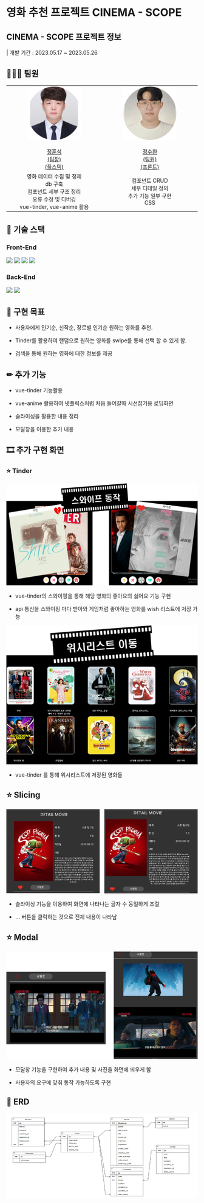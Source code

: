 # 영화 추천 프로젝트 CINEMA - SCOPE

## CINEMA - SCOPE 프로젝트 정보

| 개발 기간 : 2023.05.17 ~ 2023.05.26

## 👩🏻‍💻 팀원
<table align="center">
  <tr width="300px">
    <td height="140px" align="center"> <a href="https://github.com/AndreaStudy">
      <img src="/image/hs.png" width="140px" /> <br><br> 정훈석 <br>(팀장) <br>(풀스택)</a> <br></td>
      <td height="140px" align="center"> <a href="https://github.com/SWan9710">
      <img src="image/sw.png" width="140px" /> <br><br> 정수완 <br>(팀원) <br>(프론트)</a> <br></td>
  </tr>
  <tr width="300px">
    <td align="center" width="250px">
      영화 데이터 수집 및 정제<br>
      db 구축<br>
      컴포넌트 세부 구조 정리<br>
      오류 수정 및 디버깅<br>
      vue-tinder, vue-anime 활용<br>
    </td>
    <td align="center" width="250px">
      컴포넌트 CRUD<br>
      세부 디테일 정의 <br>
      추가 기능 일부 구현 <br>
      CSS <br>
    </td>
  </tr>
</table>

## 🔧 기술 스택

### Front-End
<div>
  <img src="https://img.shields.io/badge/vue.js-4FC08D?style=for-the-badge&logo=vue.js&logoColor=white">
  <img src="https://img.shields.io/badge/html5-E34F26?style=for-the-badge&logo=html5&logoColor=white"> 
  <img src="https://img.shields.io/badge/javascript-F7DF1E?style=for-the-badge&logo=javascript&logoColor=black">
  <img src="https://img.shields.io/badge/css-1572B6?style=for-the-badge&logo=css3&logoColor=white"> 
</div>

### Back-End
<div>
  <img src="https://img.shields.io/badge/python-3776AB?style=for-the-badge&logo=python&logoColor=white">
  <img src="https://img.shields.io/badge/django-092E20?style=for-the-badge&logo=django&logoColor=white"> 
</div>

## 🎯 구현 목표

- 사용자에게  인기순, 신작순, 장르별 인기순 원하는 영화를 추천.

- Tinder를 활용하여 랜덤으로 원하는 영화를 swipe를 통해 선택 할 수 있게 함.

- 검색을 통해 원하는 영화에 대한 정보를 제공

## ✏ 추가 기능

- vue-tinder 기능활용

- vue-anime 활용하여 넷플릭스처럼 처음 들어갈때 시선잡기용 로딩화면

- 슬라이싱을 활용한 내용 정리

- 모달창을 이용한 추가 내용 



## 🎞 추가 구현 화면

### ⭐ Tinder

![system](/image/tinder.png)

- vue-tinder의 스와이핑을 통해 해당 영화의 좋아요의 싫어요 기능 구현

- api 통신을 스와이핑 마다 받아와 게임처럼 좋아하는 영화를 wish 리스트에 저장 가능

![system](/image/wish.png)

- vue-tinder 를 통해 위시리스트에 저장된 영화들

## ⭐ Slicing

![system](/image/slice.png)

- 슬라이싱 기능을 이용하여 화면에 나타나는 글자 수 동일하게 조절

- ... 버튼을 클릭하는 것으로 전체 내용이 나타남

## ⭐ Modal

![system](/image/modal.png)

- 모달창 기능을 구현하여 추가 내용 및 사진을 화면에 띄우게 함

- 사용자의 요구에 맞춰 동작 가능하도록 구현


## 📃 ERD

![system](/image/erd.png)

